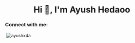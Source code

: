 <h1 align="center">Hi 👋, I'm Ayush Hedaoo</h1>
<h3 align="left">Connect with me:</h3>
<p align="left">
</p>

<p>&nbsp;<img align="center" src="https://github-readme-stats.vercel.app/api?username=ayushx4a&show_icons=true&locale=en" alt="ayushx4a" /></p>

